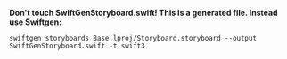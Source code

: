 **Don't touch SwiftGenStoryboard.swift! This is a generated file. Instead use Swiftgen:**
```script
swiftgen storyboards Base.lproj/Storyboard.storyboard --output SwiftGenStoryboard.swift -t swift3
```
